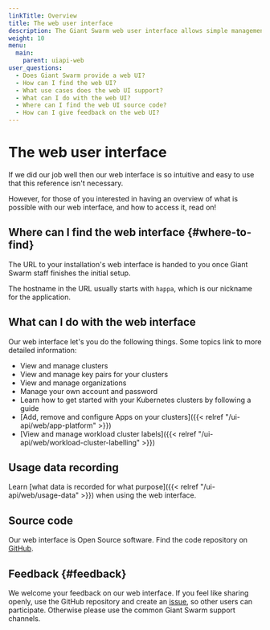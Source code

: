```yaml
---
linkTitle: Overview
title: The web user interface
description: The Giant Swarm web user interface allows simple management of workload clusters. Here we give an introduction and guide through some features.
weight: 10
menu:
  main:
    parent: uiapi-web
user_questions:
  - Does Giant Swarm provide a web UI?
  - How can I find the web UI?
  - What use cases does the web UI support?
  - What can I do with the web UI?
  - Where can I find the web UI source code?
  - How can I give feedback on the web UI?
---
```


# The web user interface

If we did our job well then our web interface is so intuitive and
easy to use that this reference isn't necessary.

However, for those of you interested in having an overview of what is possible
with our web interface, and how to access it, read on!

## Where can I find the web interface {#where-to-find}

The URL to your installation's web interface is handed to you once Giant Swarm
staff finishes the initial setup.

The hostname in the URL usually starts with `happa`, which is our nickname for
the application.

## What can I do with the web interface

Our web interface let's you do the following things. Some topics link to more
detailed information:

- View and manage clusters
- View and manage key pairs for your clusters
- View and manage organizations
- Manage your own account and password
- Learn how to get started with your Kubernetes clusters by following a guide
- [Add, remove and configure Apps on your clusters]({{< relref "/ui-api/web/app-platform" >}})
- [View and manage workload cluster labels]({{< relref "/ui-api/web/workload-cluster-labelling" >}})

## Usage data recording

Learn [what data is recorded for what purpose]({{< relref "/ui-api/web/usage-data" >}}) when using the web interface.

## Source code

Our web interface is Open Source software. Find the code repository on [GitHub](https://github.com/giantswarm/happa).

## Feedback {#feedback}

We welcome your feedback on our web interface. If you feel like sharing openly, use the GitHub repository and create an [issue](https://github.com/giantswarm/happa/issues), so other users can participate. Otherwise please use the common Giant Swarm support channels.

